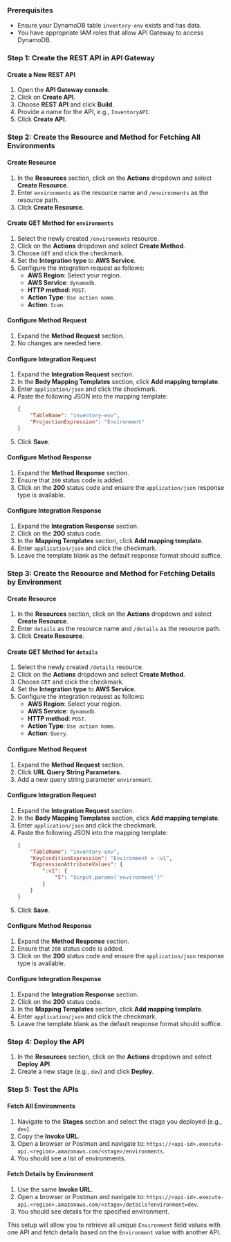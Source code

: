 ### Prerequisites
- Ensure your DynamoDB table `inventory-env` exists and has data.
- You have appropriate IAM roles that allow API Gateway to access DynamoDB.

### Step 1: Create the REST API in API Gateway

#### Create a New REST API
1. Open the **API Gateway console**.
2. Click on **Create API**.
3. Choose **REST API** and click **Build**.
4. Provide a name for the API, e.g., `InventoryAPI`.
5. Click **Create API**.

### Step 2: Create the Resource and Method for Fetching All Environments

#### Create Resource
1. In the **Resources** section, click on the **Actions** dropdown and select **Create Resource**.
2. Enter `environments` as the resource name and `/environments` as the resource path.
3. Click **Create Resource**.

#### Create GET Method for `environments`
1. Select the newly created `/environments` resource.
2. Click on the **Actions** dropdown and select **Create Method**.
3. Choose `GET` and click the checkmark.
4. Set the **Integration type** to **AWS Service**.
5. Configure the integration request as follows:
   - **AWS Region**: Select your region.
   - **AWS Service**: `dynamodb`.
   - **HTTP method**: `POST`.
   - **Action Type**: `Use action name`.
   - **Action**: `Scan`.

#### Configure Method Request
1. Expand the **Method Request** section.
2. No changes are needed here.

#### Configure Integration Request
1. Expand the **Integration Request** section.
2. In the **Body Mapping Templates** section, click **Add mapping template**.
3. Enter `application/json` and click the checkmark.
4. Paste the following JSON into the mapping template:
    ```json
    {
        "TableName": "inventory-env",
        "ProjectionExpression": "Environment"
    }
    ```
5. Click **Save**.

#### Configure Method Response
1. Expand the **Method Response** section.
2. Ensure that `200` status code is added.
3. Click on the **200** status code and ensure the `application/json` response type is available.

#### Configure Integration Response
1. Expand the **Integration Response** section.
2. Click on the **200** status code.
3. In the **Mapping Templates** section, click **Add mapping template**.
4. Enter `application/json` and click the checkmark.
5. Leave the template blank as the default response format should suffice.

### Step 3: Create the Resource and Method for Fetching Details by Environment

#### Create Resource
1. In the **Resources** section, click on the **Actions** dropdown and select **Create Resource**.
2. Enter `details` as the resource name and `/details` as the resource path.
3. Click **Create Resource**.

#### Create GET Method for `details`
1. Select the newly created `/details` resource.
2. Click on the **Actions** dropdown and select **Create Method**.
3. Choose `GET` and click the checkmark.
4. Set the **Integration type** to **AWS Service**.
5. Configure the integration request as follows:
   - **AWS Region**: Select your region.
   - **AWS Service**: `dynamodb`.
   - **HTTP method**: `POST`.
   - **Action Type**: `Use action name`.
   - **Action**: `Query`.

#### Configure Method Request
1. Expand the **Method Request** section.
2. Click **URL Query String Parameters**.
3. Add a new query string parameter `environment`.

#### Configure Integration Request
1. Expand the **Integration Request** section.
2. In the **Body Mapping Templates** section, click **Add mapping template**.
3. Enter `application/json` and click the checkmark.
4. Paste the following JSON into the mapping template:
    ```json
    {
        "TableName": "inventory-env",
        "KeyConditionExpression": "Environment = :v1",
        "ExpressionAttributeValues": {
            ":v1": {
                "S": "$input.params('environment')"
            }
        }
    }
    ```
5. Click **Save**.

#### Configure Method Response
1. Expand the **Method Response** section.
2. Ensure that `200` status code is added.
3. Click on the **200** status code and ensure the `application/json` response type is available.

#### Configure Integration Response
1. Expand the **Integration Response** section.
2. Click on the **200** status code.
3. In the **Mapping Templates** section, click **Add mapping template**.
4. Enter `application/json` and click the checkmark.
5. Leave the template blank as the default response format should suffice.

### Step 4: Deploy the API

1. In the **Resources** section, click on the **Actions** dropdown and select **Deploy API**.
2. Create a new stage (e.g., `dev`) and click **Deploy**.

### Step 5: Test the APIs

#### Fetch All Environments
1. Navigate to the **Stages** section and select the stage you deployed (e.g., `dev`).
2. Copy the **Invoke URL**.
3. Open a browser or Postman and navigate to: `https://<api-id>.execute-api.<region>.amazonaws.com/<stage>/environments`.
4. You should see a list of environments.

#### Fetch Details by Environment
1. Use the same **Invoke URL**.
2. Open a browser or Postman and navigate to: `https://<api-id>.execute-api.<region>.amazonaws.com/<stage>/details?environment=dev`.
3. You should see details for the specified environment.

This setup will allow you to retrieve all unique `Environment` field values with one API and fetch details based on the `Environment` value with another API.
